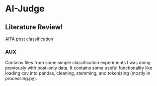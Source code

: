 # AI-Judge

## Literature Review!

[AITA post classification](https://arxiv.org/pdf/2101.07664.pdf)

### AUX
Contains files from some simple classification experiments I was doing previously with post-only data. It contains some useful functionality like loading csv into 
pandas, cleaning, stemming, and tokenizing (mostly in processing.py). 
